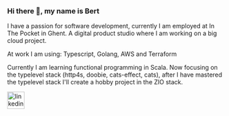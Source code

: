 ### Hi there 👋, my name is Bert
I have a passion for software development, currently I am employed at In The Pocket in Ghent.
A digital product studio where I am working on a big cloud project.

At work I am using: Typescript, Golang, AWS and Terraform

Currently I am learning functional programming in Scala.
Now focusing on the typelevel stack (http4s, doobie, cats-effect, cats), after I have mastered the typelevel stack I'll create a hobby project in the ZIO stack.

[<img src='https://upload.wikimedia.org/wikipedia/commons/8/81/LinkedIn_icon.svg' alt='linkedin' height='40'>](https://www.linkedin.com/in/bertmeeuws/)  

